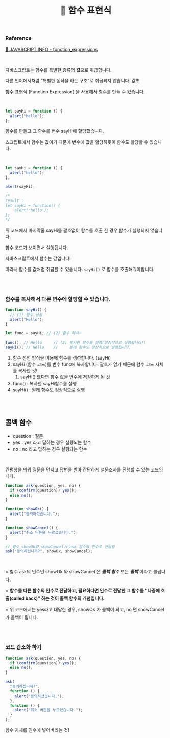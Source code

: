 # <div align="center">📍 함수 표현식</div>

<br>

### Reference

[🔗 JAVASCRIPT.INFO - function_expressions](https://ko.javascript.info/function-expressions)

<br>

자바스크립트는 함수를 특별한 종류의 **값**으로 취급합니다.

다른 언어에서처럼 “특별한 동작을 하는 구조”로 취급되지 않습니다. 값!!!

함수 표현식 (Function Expression) 을 사용해서 함수를 만들 수 있습니다.

<br>

```jsx
let sayHi = function () {
  alert("hello");
};
```

함수를 만들고 그 함수를 변수 sayHi에 할당했습니다.

스크립트에서 함수는 값이기 때문에 변수에 값을 할당하듯이 함수도 할당할 수 있습니다.

<br>

```jsx
let sayHi = function () {
  alert("hello");
};

alert(sayHi);

/*
result : 
let sayHi = function() {
	alert('hello');
};
*/
```

위 코드에서 마지막줄 sayHi를 괄호없이 함수를 호출 한 경우 함수가 실행되지 않습니다.

함수 코드가 보이면서 실행됩니다.

자바스크립트에서 함수는 값입니다!

따라서 함수를 값처럼 취급할 수 있습니다. `sayHi()` 로 함수를 호출해줘야합니다.

<br>
<br>

### 함수를 복사해서 다른 변수에 할당할 수 있습니다.

```jsx
function sayHi() {
  // (1) 함수 생성
  alert("Hello");
}

let func = sayHi; // (2) 함수 복사⭐️

func(); // Hello     // (3) 복사한 함수를 실행(정상적으로 실행됩니다)!
sayHi(); // Hello    //     본래 함수도 정상적으로 실행됩니다.
```

1. 함수 선언 방식을 이용해 함수를 생성합니다. (sayHi)
2. sayHi (함수 코드)를 변수 func에 복사합니다. 괄호가 없기 때문에 함수 코드 자체를 복사한 것!
   1. sayHi() 였다면 함수 값을 변수에 저장하게 된 것
3. func() : 복사한 sayHi함수를 실행
4. sayHi() : 원래 함수도 정상적으로 실행

<br>
<br>

## 콜백 함수

- question : 질문
- yes : yes 라고 답하는 경우 실행되는 함수
- no : no 라고 답하는 경우 실행되는 함수

<br>

컨펌창을 띄워 질문을 던지고 답변을 받아 간단하게 설문조사를 진행할 수 있는 코드입니다.

```jsx
function ask(question, yes, no) {
  if (confirm(question)) yes();
  else no();
}

function showOk() {
  alert("동의하셨습니다.");
}

function showCancel() {
  alert("취소 버튼을 누르셨습니다.");
}

// 함수 showOk와 showCancel가 ask 함수의 인수로 전달됨
ask("동의하십니까?", showOk, showCancel);
```

<br>

⭐ 함수 ask의 인수인 showOk 와 showCancel 은 **_콜백 함수_** 또는 **_콜백_** 이라고 불립니다.

⭐ **함수를 다른 함수의 인수로 전달하고, 필요하다면 인수로 전달한 그 함수를 “나중에 호출(called back)” 하는 것이 콜백 함수의 개념입니다.**

⭐ 위 코드에서는 yes라고 대답한 경우, showOk 가 콜백이 되고, no 면 showCancel 가 콜백이 됩니다.

<br>
<br>

### 코드 간소화 하기

```jsx
function ask(question, yes, no) {
  if (confirm(question)) yes();
  else no();
}

ask(
  "동의하십니까?",
  function () {
    alert("동의하셨습니다.");
  },
  function () {
    alert("취소 버튼을 누르셨습니다.");
  }
);
```

함수 자체를 인수에 넣어버리는 것!
